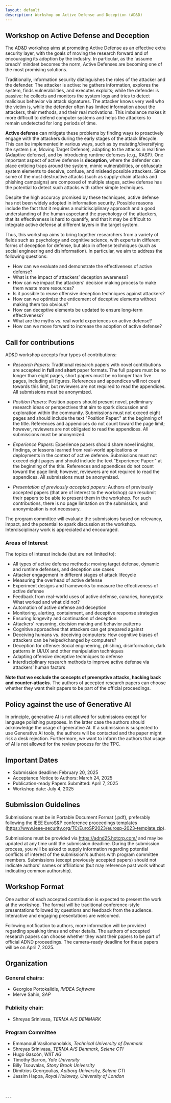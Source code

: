 ```yaml
---
layout: default
description: Workshop on Active Defense and Deception (AD&D)
---
```


## Workshop on Active Defense and Deception
The AD&D workshop aims at promoting Active Defense as an effective extra security layer, with the goals of moving the
research forward and of encouraging its adoption by the industry. In particular, as the 'assume breach' mindset becomes the
norm, Active Defenses are becoming one of the most promising solutions.

Traditionally, information security distinguishes the roles of the attacker and the defender. The attacker is active: he gathers information, explores the system, finds vulnerabilities, and executes exploits; while the defender is passive: he collects and monitors the system logs and tries to detect malicious behavior via attack signatures. The attacker knows very well who the victim is, while the defender often has limited information about the attackers, their methods, and their real motivations. This imbalance makes it more difficult to defend computer systems and helps the attackers to remain undetected for long periods of time.

**Active defense** can mitigate these problems by finding ways to proactively engage with the attackers during the early stages
of the attack lifecycle. This can be implemented in various ways, such as by mutating/diversifying the system (i.e, Moving
Target Defense), adapting to the attacks in real time (Adaptive defense), and by introducing runtime defenses (e.g., RASP).
One important aspect of active defense is **deception**, where the defender can place enticing traps around the system, mimic
vulnerabilities, or obfuscate system elements to deceive, confuse, and mislead possible attackers. Since some of the most
destructive attacks (such as supply-chain attacks and phishing campaigns) are composed of multiple stages, active defense
has the potential to detect such attacks with rather simple techniques.

Despite the high accuracy promised by these techniques, active defense has not been widely adopted in information security.
Possible reasons include the fact that it requires a multidisciplinary approach and a good understanding of the human aspectand the psychology of the attackers, that its effectiveness is hard to quantify, and that it may be difficult to integrate active defense at different layers in the target system.

Thus, this workshop aims to bring together researchers from a variety of fields such as psychology and cognitive science,
with experts in different forms of deception for defense, but also in offense techniques (such as social engineering and
disinformation). In particular, we aim to address the following questions:

- How can we evaluate and demonstrate the effectiveness of active defense?
- What is the impact of attackers’ deception awareness?
- How can we impact the attackers’ decision making process to make them waste more resources?
- Is it possible to reuse offensive deception techniques against attackers?
- How can we optimize the enticement of deceptive elements without making them too obvious?
- How can deceptive elements be updated to ensure long-term effectiveness?
- What are the myths vs. real world experiences on active defense?
- How can we move forward to increase the adoption of active defense?


## Call for contributions
AD&D workshop accepts four types of contributions:

* _Research Papers_: Traditional research papers with novel contributions are accepted in **full** and **short** paper formats. The full papers must be no longer than eight pages, short papers must be no longer than five pages, including all figures. References and appendices will not count towards this limit, but reviewers are not required to read the appendices. All submissions must be anonymized. 

* _Position Papers_: Position papers should present novel, preliminary research ideas or perspectives that aim to spark discussion and exploration within the community. Submissions must not exceed eight pages and should include the text "Position Paper:" at the beginning of the title. References and appendices do not count toward the page limit; however, reviewers are not obligated to read the appendices. All submissions must be anonymized.
 

 * _Experience Papers_: Experience papers should share novel insights, findings, or lessons learned from real-world applications or deployments in the context of active defense. Submissions must not exceed eight pages and should include the text "Experience Paper:" at the beginning of the title. References and appendices do not count toward the page limit; however, reviewers are not required to read the appendices. All submissions must be anonymized.

<!-- * _Research Proposals_: Single page proposals describing research ideas. A proposal should consist of a title, abstract, and brief
motivation for and description of the idea. Proposals can describe an ongoing research in various stages, or a novel idea or challenge.
The aim is to allow the authors to refine their ideas via the feedback from the workshop audience, to stimulate more research ideas,
and to encourage collaborations. Submitted proposals must be no longer than one page in double column format, including all figures.
References and appendices will not count towards this limit, but reviewers are not required to read the appendices. Proposals do not
need to include proof-of-concept or preliminary results. Submissions must be anonymized. -->


* _Presentation of previously accepted papers_: Authors of previously accepted papers (that are of interest to the workshop) can resubmit their papers to be able to present them in the workshop. For such contributions, there is no page limitation on the submission, and anonymization is not necessary.

The program committee will evaluate the submissions based on relevancy, impact, and the potential to spark discussion at the workshop. Interdisciplinary work is appreciated and encouraged.

### Areas of Interest
The topics of interest include (but are not limited to):

* All types of active defense methods: moving target defense, dynamic and runtime defenses, and deception use cases
* Attacker engagement in different stages of attack lifecycle
* Measuring the overhead of active defense
* Experiment designs and frameworks to measure the effectiveness of active defense
* Feedback from real-world uses of active defense, canaries, honeypots: What worked and what did not?
* Automation of active defense and deception
* Monitoring, alerting, containment, and deceptive response strategies
* Ensuring longevity and continuation of deception
* Attackers' reasoning, decision making and behavior patterns
* Cognitive approaches that attackers can get prepared against
* Deceiving humans vs. deceiving computers: How cognitive biases of attackers can be helped/changed by computers?
* Deception for offense: Social engineering, phishing, disinformation, dark patterns in UI/UX and other manipulation techniques
* Adapting offensive deceptive techniques to defense
* Interdisciplinary research methods to improve active defense via attackers’ human factors

__Note that we exclude the concepts of preemptive attacks, hacking back and counter-attacks.__
The authors of accepted research papers can choose whether they want their papers to be part of the official proceedings.

## Policy against the use of Generative AI

In principle, generative AI is not allowed for submissions except for language polishing purposes. In the latter case the authors should acknowledge the usage of generative AI. If a submission is suspected to use Generative AI tools, the authors will be contacted and the paper might risk a desk rejection. Furthermore, we want to inform the authors that usage of AI is not allowed for the review process for the TPC.


## Important Dates

<!--* Submission deadline: March 25, 2022
* Notification: April 8, 2022
* Workshop: June 10, 2022
-->
* Submission deadline: February 20, 2025
* Acceptance Notice to Authors: March 24, 2025
* Publication-ready Papers Submitted: April 7, 2025
* Workshop date: July 4, 2025




## Submission Guidelines

Submissions must be in Portable Document Format (.pdf), preferably following the IEEE EuroS&P conference proceedings templates (<https://www.ieee-security.org/TC/EuroSP2023/eurosp-2023-template.zip>).

Submissions must be provided via <https://adnd25.hotcrp.com/> and may be updated at any time until the submission deadline. During the submission process, you will be asked to supply information regarding potential conflicts of interest of the submission's authors with program committee members. Submissions (except previously accepted papers) should not indicate authors' names or affiliations (but may reference past work without indicating common authorship).

<!--
## Submission types and format
Submissions must be in Portable Document Format (.pdf), preferably following the IEEE conference proceedings templates.

* _Research Papers_:
    Submitted papers must be no longer than five pages, including all figures. References and appendices will not count towards this limit, but reviewers are not required to read appendices.

* _Research Proposals_:
    Submitted proposals must be no longer than a single page in double column format, including all figures. References and appendices will not count towards this limit, but reviewers are not required to read appendices.

## Submission site:
“Submissions must be provided via <https://conpro21.ccs.neu.edu/> and may be updated at any time until the submission deadline. During the submission process, you will be asked to supply information regarding potential conflicts of interest of the submission's authors with program committee members. Submissions should not indicate authors' names or affiliations (but may reference past work without indicating common authorship).”
-->
## Workshop Format
<!-- 
One author of each accepted research paper or proposal is expected to present the work at the workshop. The format is expected to include traditional conference-style presentations followed by roundtable discussion and feedback. Interactive and engaging presentations are welcomed. Following notification to authors, more information will be provided regarding speaking times and other details.
* _Research Papers_: Accepted research papers will be made available on the workshop web site, but the workshop will have no official proceedings.
* _Research Proposals_: Research proposals are intended for PC review. Only titles, abstracts, and funding sources for these talks will be posted on the workshop web site, and we will request that the authors provide these in both text and PDF format.
-->
One author of each accepted contribution is expected to present the work at the workshop. The format will be traditional conference-style presentations followed by questions and feedback from the audience. Interactive and engaging presentations are welcomed. 

Following notification to authors, more information will be provided regarding speaking times and other details. The authors of accepted research papers can choose whether they want their papers to be part of official ADND proceedings. The camera-ready deadline for these papers will be on April 7, 2025. 


## Organization

### General chairs:
* Georgios Portokalidis, _IMDEA Software_
* Merve Sahin, _SAP_

<!-- ### Steering Committee
* Merve Sahin, _SAP Security Research_
* Nick Nikiforakis, _Stony Brook University_
* Timothy Barron, _Yale University_   -->

<!-- ### General chairs:
* Merve Sahin, _SAP Security Research_
* Nick Nikiforakis, _Stony Brook University_
* Timothy Barron, _Yale University_  -->

### Publicity chair: 
* Shreyas Srinivasa, _TERMA A/S DENMARK_

### Program Committee
<!-- * Palvi Aggarwal, _University of Texas El Paso_ -->
<!-- * Kimberly Ferguson-Walter, _Laboratory for Advanced Cybersecurity Research, NSA Research_ -->
* Emmanouil Vasilomanolakis, _Technical University of Denmark_
* Shreyas Srinivasa, _TERMA A/S Denmark, Selene CTI_
* Hugo Gascón, _WIIT AG_
* Timothy Barron, _Yale University_
* Billy Tsouvalas, _Stony Brook University_
* Dimitrios Georgoulias, _Aalborg University, Selene CTI_
* Jassim Happa, _Royal Holloway, University of London_

<br>
<br>
---

